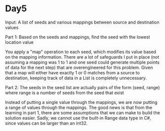 ﻿# Day5

Input: A list of seeds and various mappings between source and destination values

Part 1: Based on the seeds and mappings, find the seed with the lowest location value

You apply a "map" operation to each seed, which modifies its value based on the mapping information. There are a lot of safeguards I put in place (not assuming a mapping was 1 to 1 and one seed could generate multiple points of data for the next step) that are overengineered for this problem. Given that a map will either have exactly 1 or 0 matches from a source to destination, keeping track of data in a List is completely unnecessary.

Part 2: The seeds in the seed list are actually pairs of the form (seed, range) where range is a number of seeds from the seed that exist

Instead of putting a single value through the mappings, we are now putting a range of values through the mappings. The good news is that from the learning in part 1, there are some assumptions that we can make to build the solution easier. Sadly, we cannot use the built-in Range data type in C#, since values can be larger than an int32.